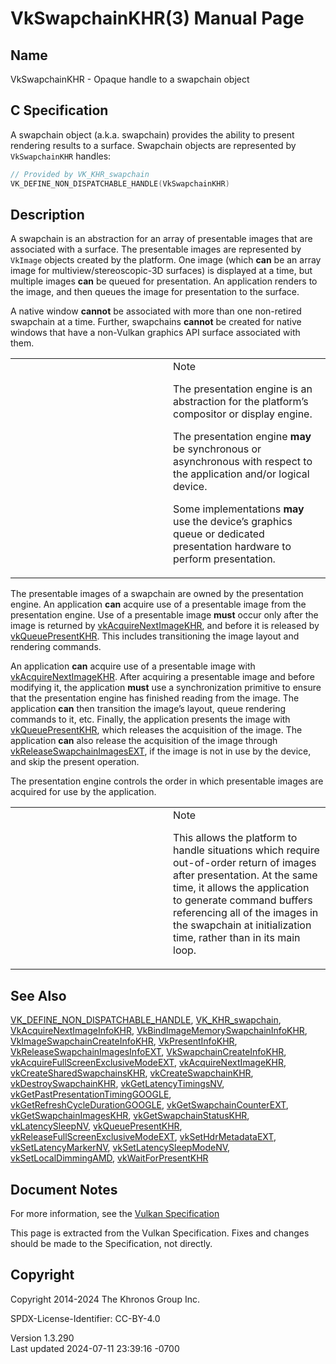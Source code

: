 # VkSwapchainKHR(3) Manual Page

## Name

VkSwapchainKHR - Opaque handle to a swapchain object



## <a href="#_c_specification" class="anchor"></a>C Specification

A swapchain object (a.k.a. swapchain) provides the ability to present
rendering results to a surface. Swapchain objects are represented by
`VkSwapchainKHR` handles:

``` c
// Provided by VK_KHR_swapchain
VK_DEFINE_NON_DISPATCHABLE_HANDLE(VkSwapchainKHR)
```

## <a href="#_description" class="anchor"></a>Description

A swapchain is an abstraction for an array of presentable images that
are associated with a surface. The presentable images are represented by
`VkImage` objects created by the platform. One image (which **can** be
an array image for multiview/stereoscopic-3D surfaces) is displayed at a
time, but multiple images **can** be queued for presentation. An
application renders to the image, and then queues the image for
presentation to the surface.

A native window **cannot** be associated with more than one non-retired
swapchain at a time. Further, swapchains **cannot** be created for
native windows that have a non-Vulkan graphics API surface associated
with them.

<table>
<colgroup>
<col style="width: 50%" />
<col style="width: 50%" />
</colgroup>
<tbody>
<tr>
<td class="icon"><em></em></td>
<td class="content">Note
<p>The presentation engine is an abstraction for the platform’s
compositor or display engine.</p>
<p>The presentation engine <strong>may</strong> be synchronous or
asynchronous with respect to the application and/or logical device.</p>
<p>Some implementations <strong>may</strong> use the device’s graphics
queue or dedicated presentation hardware to perform
presentation.</p></td>
</tr>
</tbody>
</table>

The presentable images of a swapchain are owned by the presentation
engine. An application **can** acquire use of a presentable image from
the presentation engine. Use of a presentable image **must** occur only
after the image is returned by
[vkAcquireNextImageKHR](https://registry.khronos.org/vulkan/specs/1.3-extensions/man/html/vkAcquireNextImageKHR.html), and before it is
released by [vkQueuePresentKHR](https://registry.khronos.org/vulkan/specs/1.3-extensions/man/html/vkQueuePresentKHR.html). This includes
transitioning the image layout and rendering commands.

An application **can** acquire use of a presentable image with
[vkAcquireNextImageKHR](https://registry.khronos.org/vulkan/specs/1.3-extensions/man/html/vkAcquireNextImageKHR.html). After acquiring a
presentable image and before modifying it, the application **must** use
a synchronization primitive to ensure that the presentation engine has
finished reading from the image. The application **can** then transition
the image’s layout, queue rendering commands to it, etc. Finally, the
application presents the image with
[vkQueuePresentKHR](https://registry.khronos.org/vulkan/specs/1.3-extensions/man/html/vkQueuePresentKHR.html), which releases the
acquisition of the image. The application **can** also release the
acquisition of the image through
[vkReleaseSwapchainImagesEXT](https://registry.khronos.org/vulkan/specs/1.3-extensions/man/html/vkReleaseSwapchainImagesEXT.html), if the
image is not in use by the device, and skip the present operation.

The presentation engine controls the order in which presentable images
are acquired for use by the application.

<table>
<colgroup>
<col style="width: 50%" />
<col style="width: 50%" />
</colgroup>
<tbody>
<tr>
<td class="icon"><em></em></td>
<td class="content">Note
<p>This allows the platform to handle situations which require
out-of-order return of images after presentation. At the same time, it
allows the application to generate command buffers referencing all of
the images in the swapchain at initialization time, rather than in its
main loop.</p></td>
</tr>
</tbody>
</table>

## <a href="#_see_also" class="anchor"></a>See Also

[VK_DEFINE_NON_DISPATCHABLE_HANDLE](https://registry.khronos.org/vulkan/specs/1.3-extensions/man/html/VK_DEFINE_NON_DISPATCHABLE_HANDLE.html),
[VK_KHR_swapchain](https://registry.khronos.org/vulkan/specs/1.3-extensions/man/html/VK_KHR_swapchain.html),
[VkAcquireNextImageInfoKHR](https://registry.khronos.org/vulkan/specs/1.3-extensions/man/html/VkAcquireNextImageInfoKHR.html),
[VkBindImageMemorySwapchainInfoKHR](https://registry.khronos.org/vulkan/specs/1.3-extensions/man/html/VkBindImageMemorySwapchainInfoKHR.html),
[VkImageSwapchainCreateInfoKHR](https://registry.khronos.org/vulkan/specs/1.3-extensions/man/html/VkImageSwapchainCreateInfoKHR.html),
[VkPresentInfoKHR](https://registry.khronos.org/vulkan/specs/1.3-extensions/man/html/VkPresentInfoKHR.html),
[VkReleaseSwapchainImagesInfoEXT](https://registry.khronos.org/vulkan/specs/1.3-extensions/man/html/VkReleaseSwapchainImagesInfoEXT.html),
[VkSwapchainCreateInfoKHR](https://registry.khronos.org/vulkan/specs/1.3-extensions/man/html/VkSwapchainCreateInfoKHR.html),
[vkAcquireFullScreenExclusiveModeEXT](https://registry.khronos.org/vulkan/specs/1.3-extensions/man/html/vkAcquireFullScreenExclusiveModeEXT.html),
[vkAcquireNextImageKHR](https://registry.khronos.org/vulkan/specs/1.3-extensions/man/html/vkAcquireNextImageKHR.html),
[vkCreateSharedSwapchainsKHR](https://registry.khronos.org/vulkan/specs/1.3-extensions/man/html/vkCreateSharedSwapchainsKHR.html),
[vkCreateSwapchainKHR](https://registry.khronos.org/vulkan/specs/1.3-extensions/man/html/vkCreateSwapchainKHR.html),
[vkDestroySwapchainKHR](https://registry.khronos.org/vulkan/specs/1.3-extensions/man/html/vkDestroySwapchainKHR.html),
[vkGetLatencyTimingsNV](https://registry.khronos.org/vulkan/specs/1.3-extensions/man/html/vkGetLatencyTimingsNV.html),
[vkGetPastPresentationTimingGOOGLE](https://registry.khronos.org/vulkan/specs/1.3-extensions/man/html/vkGetPastPresentationTimingGOOGLE.html),
[vkGetRefreshCycleDurationGOOGLE](https://registry.khronos.org/vulkan/specs/1.3-extensions/man/html/vkGetRefreshCycleDurationGOOGLE.html),
[vkGetSwapchainCounterEXT](https://registry.khronos.org/vulkan/specs/1.3-extensions/man/html/vkGetSwapchainCounterEXT.html),
[vkGetSwapchainImagesKHR](https://registry.khronos.org/vulkan/specs/1.3-extensions/man/html/vkGetSwapchainImagesKHR.html),
[vkGetSwapchainStatusKHR](https://registry.khronos.org/vulkan/specs/1.3-extensions/man/html/vkGetSwapchainStatusKHR.html),
[vkLatencySleepNV](https://registry.khronos.org/vulkan/specs/1.3-extensions/man/html/vkLatencySleepNV.html),
[vkQueuePresentKHR](https://registry.khronos.org/vulkan/specs/1.3-extensions/man/html/vkQueuePresentKHR.html),
[vkReleaseFullScreenExclusiveModeEXT](https://registry.khronos.org/vulkan/specs/1.3-extensions/man/html/vkReleaseFullScreenExclusiveModeEXT.html),
[vkSetHdrMetadataEXT](https://registry.khronos.org/vulkan/specs/1.3-extensions/man/html/vkSetHdrMetadataEXT.html),
[vkSetLatencyMarkerNV](https://registry.khronos.org/vulkan/specs/1.3-extensions/man/html/vkSetLatencyMarkerNV.html),
[vkSetLatencySleepModeNV](https://registry.khronos.org/vulkan/specs/1.3-extensions/man/html/vkSetLatencySleepModeNV.html),
[vkSetLocalDimmingAMD](https://registry.khronos.org/vulkan/specs/1.3-extensions/man/html/vkSetLocalDimmingAMD.html),
[vkWaitForPresentKHR](https://registry.khronos.org/vulkan/specs/1.3-extensions/man/html/vkWaitForPresentKHR.html)

## <a href="#_document_notes" class="anchor"></a>Document Notes

For more information, see the <a
href="https://registry.khronos.org/vulkan/specs/1.3-extensions/html/vkspec.html#VkSwapchainKHR"
target="_blank" rel="noopener">Vulkan Specification</a>

This page is extracted from the Vulkan Specification. Fixes and changes
should be made to the Specification, not directly.

## <a href="#_copyright" class="anchor"></a>Copyright

Copyright 2014-2024 The Khronos Group Inc.

SPDX-License-Identifier: CC-BY-4.0

Version 1.3.290  
Last updated 2024-07-11 23:39:16 -0700
